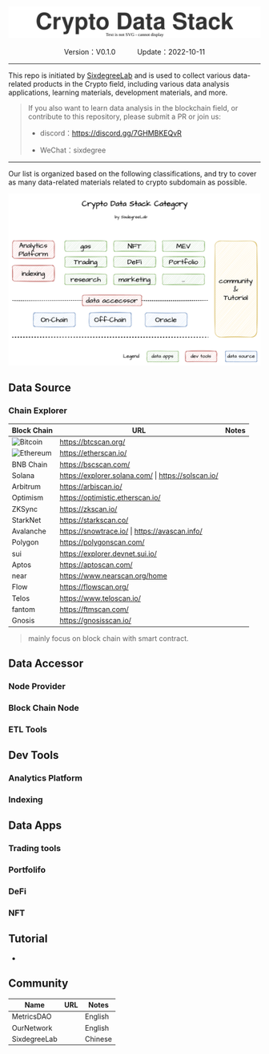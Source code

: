 <p align="center">
<img src="assets/crypto-data-stack-title.svg">
</p>

<p align="center" >
Version：V0.1.0            &nbsp&nbsp&nbsp&nbsp&nbsp&nbsp&nbsp&nbsp&nbsp        Update：2022-10-11       
</p>

---
This repo is initiated by [SixdegreeLab](https://twitter.com/SixdegreeLab) and is used to collect various data-related products in the Crypto field, including various data analysis applications, learning materials, development materials, and more.


> If you also want to learn data analysis in the blockchain field, or contribute to this repository, please submit a PR or join us:
>
> - discord：https://discord.gg/7GHMBKEQvR
>
> - WeChat：sixdegree

---

Our list is organized based on the following classifications, and try to cover as many data-related materials related to crypto subdomain as possible.

![](assets/crypto-data-stack-category.png)



## Data Source

### Chain Explorer

| **Block Chain**                                              | **URL**                                                   | **Notes** |
| ------------------------------------------------------------ | --------------------------------------------------------- | --------- |
| <img width=20px align=top src="https://cryptologos.cc/logos/bitcoin-btc-logo.png?v=023">Bitcoin | https://btcscan.org/                                      |           |
| <img width=20px align=top src="https://cryptologos.cc/logos/ethereum-eth-logo.png">Ethereum | https://etherscan.io/                                     |           |
| BNB Chain                                                    | https://bscscan.com/                                      |           |
| Solana                                                       | https://explorer.solana.com/    \|    https://solscan.io/ |           |
| Arbitrum                                                     | https://arbiscan.io/                                      |           |
| Optimism                                                     | https://optimistic.etherscan.io/                          |           |
| ZKSync                                                       | https://zkscan.io/                                        |           |
| StarkNet                                                     | https://starkscan.co/                                     |           |
| Avalanche                                                    | https://snowtrace.io/  \|   https://avascan.info/         |           |
| Polygon                                                      | https://polygonscan.com/                                  |           |
| sui                                                          | https://explorer.devnet.sui.io/                           |           |
| Aptos                                                        | https://aptoscan.com/                                     |           |
| near                                                         | https://www.nearscan.org/home                             |           |
| Flow                                                         | https://flowscan.org/                                     |           |
| Telos                                                        | https://www.teloscan.io/                                  |           |
| fantom                                                       | https://ftmscan.com/                                      |           |
| Gnosis                                                       | https://gnosisscan.io/                                    |           |

> mainly focus on block chain with smart contract.

## Data Accessor

### Node Provider



### Block Chain Node



### ETL Tools



## Dev Tools

### Analytics Platform



### Indexing



## Data Apps

### Trading tools

### Portfolifo

### DeFi

### NFT

## Tutorial

- 

## Community

| Name         | URL  | Notes   |
| ------------ | ---- | ------- |
| MetricsDAO   |      | English |
| OurNetwork   |      | English |
| SixdegreeLab |      | Chinese |


